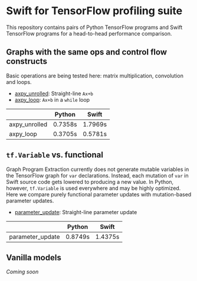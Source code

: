 # Swift for TensorFlow profiling suite

This repository contains pairs of Python TensorFlow programs and Swift TensorFlow programs for a head-to-head performance comparison.

## Graphs with the same ops and control flow constructs

Basic operations are being tested here: matrix multiplication, convolution and loops.

- [axpy_unrolled](axpy_unrolled): Straight-line `Ax+b`
- [axpy_loop](axpy_loop): `Ax+b` in a `while` loop

|                  |  Python |   Swift |
|------------------|---------|---------|
| axpy_unrolled    | 0.7358s | 1.7969s |
| axpy_loop        | 0.3705s | 0.5781s |

## `tf.Variable` vs. functional

Graph Program Extraction currently does not generate mutable variables in the TensorFlow graph for `var` declarations. Instead, each mutation of `var` in Swift source code gets lowered to producing a new value. In Python, however, `tf.Variable` is used everywhere and may be highly optimized. Here we compare purely functional parameter updates with mutation-based parameter updates.

- [parameter_update](parameter_update): Straight-line parameter update

|                  |  Python |   Swift |
|------------------|---------|---------|
| parameter_update | 0.8749s | 1.4375s |

## Vanilla models

_Coming soon_